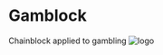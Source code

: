 # Gamblock
Chainblock applied to gambling
![logo](https://github.com/tsauvajon/ws-blockchain/blob/dev/logo-mini.png?raw=true)
